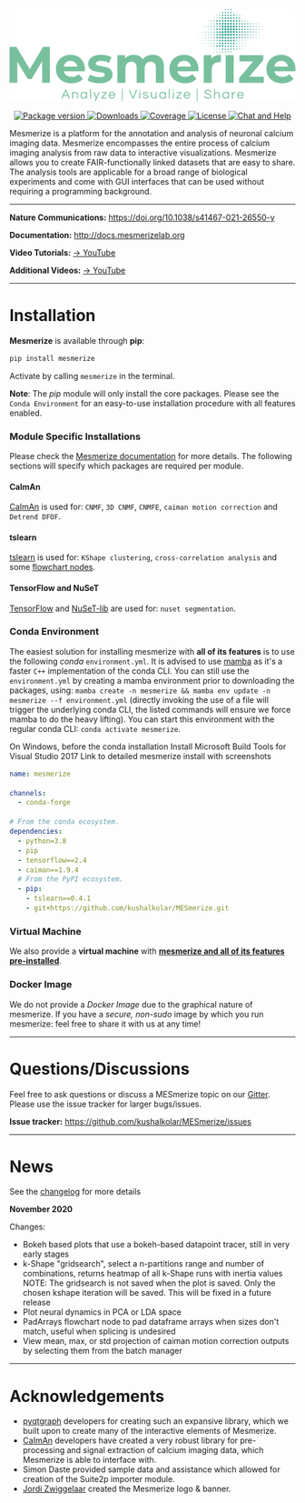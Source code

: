 <p align="center">
<img src="./docs/banner.png" alt="Mesmerize Banner">
</p>

<p align="center">
  
<a href="https://pypi.org/project/mesmerize" target="_blank">
    <img src="https://badge.fury.io/py/mesmerize.svg" alt="Package version">
</a>

<a href="https://pepy.tech/project/mesmerize" target="_blank">
    <img src="https://pepy.tech/badge/mesmerize" alt="Downloads">
</a>

<a href="https://codeclimate.com/github/kushalkolar/MESmerize/maintainability" target="_blank">
    <img src="https://api.codeclimate.com/v1/badges/950e956456b688c0886e/maintainability" alt="Coverage">
</a>

<a href="https://www.gnu.org/licenses/gpl-3.0" target="_blank">
    <img src="https://img.shields.io/badge/License-GPLv3-blue.svg" alt="License">
</a>

<a href="https://gitter.im/mesmerize_discussion" target="_blank">
    <img src="https://badges.gitter.im/mesmerize_discussion/community.svg" alt="Chat and Help">
</a>
  
</p>

Mesmerize is a platform for the annotation and analysis of neuronal calcium imaging data. Mesmerize encompasses the entire process of calcium imaging analysis from raw data to interactive visualizations. Mesmerize allows you to create FAIR-functionally linked datasets that are easy to share. The analysis tools are applicable for a broad range of biological experiments and come with GUI interfaces that can be used without requiring a programming background.

---

**Nature Communications:** <a href="https://doi.org/10.1038/s41467-021-26550-y">https://doi.org/10.1038/s41467-021-26550-y</a>

**Documentation:** <a href="http://docs.mesmerizelab.org">http://docs.mesmerizelab.org</a>

**Video Tutorials:** <a href="https://www.youtube.com/watch?v=D9zKhFkcKTk&list=PLgofWiw2s4REPxH8bx8wZo_6ca435OKqg" target="_blank">&rarr; YouTube</a>

**Additional Videos:** <a href="https://www.youtube.com/playlist?list=PLgofWiw2s4RF_RkGRUfflcj5k5KUTG3o_" target="_blank">&rarr; YouTube</a>

---

# Installation

**Mesmerize** is available through **pip**: 

```bash
pip install mesmerize
```

Activate by calling `mesmerize` in the terminal.

**Note**: The *pip* module will only install the core packages. Please see the `Conda Environment` for an easy-to-use installation procedure with all features enabled.

### Module Specific Installations
Please check the [Mesmerize documentation](http://docs.mesmerizelab.org/en/master/user_guides/installation.html) for more details. The following sections will specify which packages are required per module.

#### CaImAn
[CaImAn](https://github.com/flatironinstitute/CaImAn) is used for: `CNMF`, `3D CNMF`, `CNMFE`, `caiman motion correction` and `Detrend DFOF`.

#### tslearn
[tslearn](https://github.com/tslearn-team/tslearn) is used for: `KShape clustering`, `cross-correlation analysis` and some [flowchart nodes](http://docs.mesmerizelab.org/en/master/user_guides/flowchart/nodes.html).

#### TensorFlow and NuSeT
[TensorFlow](https://github.com/tensorflow/tensorflow) and [NuSeT-lib](https://github.com/kushalkolar/nuset-lib) are used for: `nuset segmentation`.

### Conda Environment
The easiest solution for installing mesmerize with **all of its features** is to use the following *conda* `environment.yml`. It is advised to use [mamba](https://github.com/mamba-org/mamba) as it's a faster `C++` implementation of the conda CLI. You can still use the `environment.yml` by creating a mamba environment prior to downloading the packages, using: `mamba create -n mesmerize && mamba env update -n mesmerize --f environment.yml` (directly invoking the use of a file will trigger the underlying conda CLI, the listed commands will ensure we force mamba to do the heavy lifting). You can start this environment with the regular conda CLI: `conda activate mesmerize`.

On Windows, before the conda installation Install Microsoft Build Tools for Visual Studio 2017
Link to detailed mesmerize install with screenshots

```yml
name: mesmerize

channels:
  - conda-forge

# From the conda ecosystem.
dependencies:
  - python=3.8
  - pip
  - tensorflow==2.4
  - caiman==1.9.4
  # From the PyPI ecosystem.
  - pip:
    - tslearn==0.4.1
    - git+https://github.com/kushalkolar/MESmerize.git
```

### Virtual Machine
We also provide a **virtual machine** with **[mesmerize and all of its features pre-installed](http://docs.mesmerizelab.org/en/master/user_guides/installation.html#all-platforms)**.

### Docker Image
We do not provide a *Docker Image* due to the graphical nature of mesmerize. If you have a *secure, non-sudo* image by which you run mesmerize: feel free to share it with us at any time!

---

# Questions/Discussions

Feel free to ask questions or discuss a MESmerize topic on our <a href="https://gitter.im/mesmerize_discussion">Gitter</a>. Please use the issue tracker for larger bugs/issues.

**Issue tracker:** https://github.com/kushalkolar/MESmerize/issues

---

# News

See the [changelog](https://github.com/kushalkolar/MESmerize/blob/master/CHANGELOG.md) for more details

**November 2020**

Changes:

- Bokeh based plots that use a bokeh-based datapoint tracer, still in very early stages
- k-Shape "gridsearch", select a n-partitions range and number of combinations, returns heatmap of all k-Shape runs with inertia values NOTE: The gridsearch is not saved when the plot is saved. Only the chosen kshape iteration will be saved. This will be fixed in a future release
- Plot neural dynamics in PCA or LDA space
- PadArrays flowchart node to pad dataframe arrays when sizes don't match, useful when splicing is undesired
- View mean, max, or std projection of caiman motion correction outputs by selecting them from the batch manager

---

# Acknowledgements

- [pyqtgraph](https://github.com/pyqtgraph/pyqtgraph) developers for creating such an expansive library, which we built upon to create many of the interactive elements of Mesmerize. 
- [CaImAn](https://github.com/flatironinstitute/CaImAn) developers have created a very robust library for pre-processing and signal extraction of calcium imaging data, which Mesmerize is able to interface with.
- Simon Daste provided sample data and assistance which allowed for creation of the Suite2p importer module.
- [Jordi Zwiggelaar](https://github.com/Blastorios) created the Mesmerize logo & banner.

